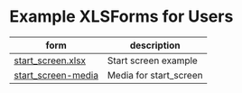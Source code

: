 Example XLSForms for Users
=============================

form | description 
-----|-------------
[start_screen.xlsx](./start_screen.xlsx)    | Start screen example
[start_screen-media](./start_screen-media)    | Media for start_screen